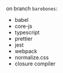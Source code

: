 
on branch `barebones`:

* babel
* core-js
* typescript
* prettier
* jest
* webpack
* normalize.css
* closure compiler
